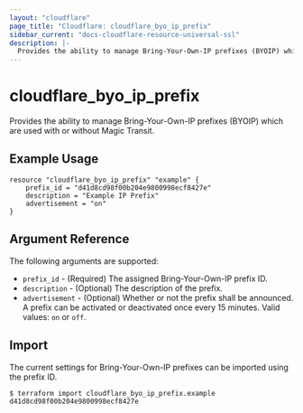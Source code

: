 ```yaml
---
layout: "cloudflare"
page_title: "Cloudflare: cloudflare_byo_ip_prefix"
sidebar_current: "docs-cloudflare-resource-universal-ssl"
description: |-
  Provides the ability to manage Bring-Your-Own-IP prefixes (BYOIP) which are used with or without Magic Transit.
---
```


# cloudflare_byo_ip_prefix

Provides the ability to manage Bring-Your-Own-IP prefixes (BYOIP) which are used with or without Magic Transit.

## Example Usage

```hcl
resource "cloudflare_byo_ip_prefix" "example" {
    prefix_id = "d41d8cd98f00b204e9800998ecf8427e"
    description = "Example IP Prefix"
    advertisement = "on"
}
```

## Argument Reference

The following arguments are supported:

* `prefix_id` - (Required) The assigned Bring-Your-Own-IP prefix ID.
* `description` - (Optional) The description of the prefix.
* `advertisement` - (Optional) Whether or not the prefix shall be announced. A prefix can be activated or deactivated once every 15 minutes. Valid values: `on` or `off`.


## Import

The current settings for Bring-Your-Own-IP prefixes can be imported using the prefix ID.

```
$ terraform import cloudflare_byo_ip_prefix.example d41d8cd98f00b204e9800998ecf8427e
```